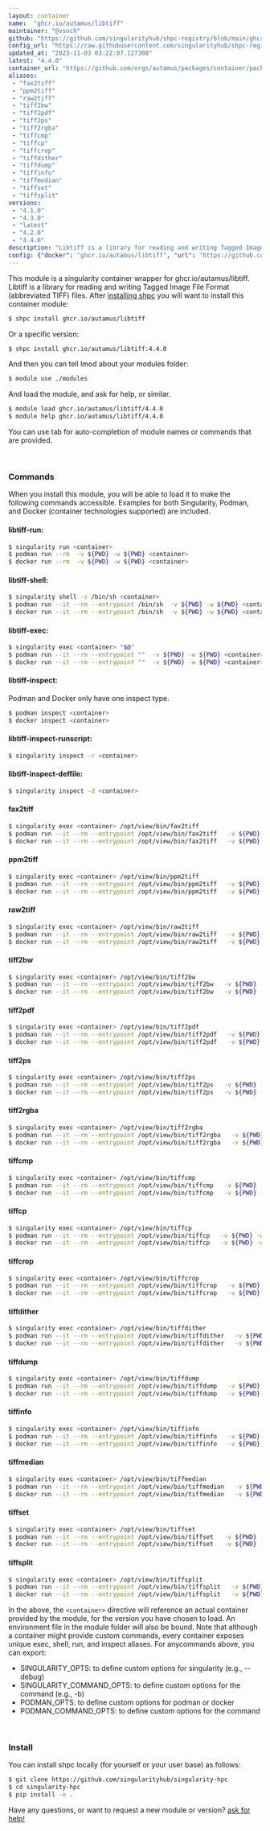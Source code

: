 ```yaml
---
layout: container
name:  "ghcr.io/autamus/libtiff"
maintainer: "@vsoch"
github: "https://github.com/singularityhub/shpc-registry/blob/main/ghcr.io/autamus/libtiff/container.yaml"
config_url: "https://raw.githubusercontent.com/singularityhub/shpc-registry/main/ghcr.io/autamus/libtiff/container.yaml"
updated_at: "2023-11-03 03:22:07.127308"
latest: "4.4.0"
container_url: "https://github.com/orgs/autamus/packages/container/package/libtiff"
aliases:
 - "fax2tiff"
 - "ppm2tiff"
 - "raw2tiff"
 - "tiff2bw"
 - "tiff2pdf"
 - "tiff2ps"
 - "tiff2rgba"
 - "tiffcmp"
 - "tiffcp"
 - "tiffcrop"
 - "tiffdither"
 - "tiffdump"
 - "tiffinfo"
 - "tiffmedian"
 - "tiffset"
 - "tiffsplit"
versions:
 - "4.1.0"
 - "4.3.0"
 - "latest"
 - "4.2.0"
 - "4.4.0"
description: "Libtiff is a library for reading and writing Tagged Image File Format (abbreviated TIFF) files."
config: {"docker": "ghcr.io/autamus/libtiff", "url": "https://github.com/orgs/autamus/packages/container/package/libtiff", "maintainer": "@vsoch", "description": "Libtiff is a library for reading and writing Tagged Image File Format (abbreviated TIFF) files.", "latest": {"4.4.0": "sha256:2775f8fea7aa5f16cf5a9b16ec4e79918c0418e8dcacc8ccac177c5d0c9ff073"}, "tags": {"4.1.0": "sha256:9b7046a7f1aeda65bbdd29587e89dc56c0831ee82e377591030ee340de2245fb", "4.3.0": "sha256:3502e639d185e196d1cb79fb751d290b9a5c69ca596f8635a8b976567b8ee29d", "latest": "sha256:2775f8fea7aa5f16cf5a9b16ec4e79918c0418e8dcacc8ccac177c5d0c9ff073", "4.2.0": "sha256:5e31be7f2575232321b0237b5adaf809bf5a6df2e2c87ff3b55a48dd87f6d145", "4.4.0": "sha256:2775f8fea7aa5f16cf5a9b16ec4e79918c0418e8dcacc8ccac177c5d0c9ff073"}, "aliases": {"fax2tiff": "/opt/view/bin/fax2tiff", "ppm2tiff": "/opt/view/bin/ppm2tiff", "raw2tiff": "/opt/view/bin/raw2tiff", "tiff2bw": "/opt/view/bin/tiff2bw", "tiff2pdf": "/opt/view/bin/tiff2pdf", "tiff2ps": "/opt/view/bin/tiff2ps", "tiff2rgba": "/opt/view/bin/tiff2rgba", "tiffcmp": "/opt/view/bin/tiffcmp", "tiffcp": "/opt/view/bin/tiffcp", "tiffcrop": "/opt/view/bin/tiffcrop", "tiffdither": "/opt/view/bin/tiffdither", "tiffdump": "/opt/view/bin/tiffdump", "tiffinfo": "/opt/view/bin/tiffinfo", "tiffmedian": "/opt/view/bin/tiffmedian", "tiffset": "/opt/view/bin/tiffset", "tiffsplit": "/opt/view/bin/tiffsplit"}}
---
```


This module is a singularity container wrapper for ghcr.io/autamus/libtiff.
Libtiff is a library for reading and writing Tagged Image File Format (abbreviated TIFF) files.
After [installing shpc](#install) you will want to install this container module:


```bash
$ shpc install ghcr.io/autamus/libtiff
```

Or a specific version:

```bash
$ shpc install ghcr.io/autamus/libtiff:4.4.0
```

And then you can tell lmod about your modules folder:

```bash
$ module use ./modules
```

And load the module, and ask for help, or similar.

```bash
$ module load ghcr.io/autamus/libtiff/4.4.0
$ module help ghcr.io/autamus/libtiff/4.4.0
```

You can use tab for auto-completion of module names or commands that are provided.

<br>

### Commands

When you install this module, you will be able to load it to make the following commands accessible.
Examples for both Singularity, Podman, and Docker (container technologies supported) are included.

#### libtiff-run:

```bash
$ singularity run <container>
$ podman run --rm  -v ${PWD} -w ${PWD} <container>
$ docker run --rm  -v ${PWD} -w ${PWD} <container>
```

#### libtiff-shell:

```bash
$ singularity shell -s /bin/sh <container>
$ podman run --it --rm --entrypoint /bin/sh  -v ${PWD} -w ${PWD} <container>
$ docker run --it --rm --entrypoint /bin/sh  -v ${PWD} -w ${PWD} <container>
```

#### libtiff-exec:

```bash
$ singularity exec <container> "$@"
$ podman run --it --rm --entrypoint ""  -v ${PWD} -w ${PWD} <container> "$@"
$ docker run --it --rm --entrypoint ""  -v ${PWD} -w ${PWD} <container> "$@"
```

#### libtiff-inspect:

Podman and Docker only have one inspect type.

```bash
$ podman inspect <container>
$ docker inspect <container>
```

#### libtiff-inspect-runscript:

```bash
$ singularity inspect -r <container>
```

#### libtiff-inspect-deffile:

```bash
$ singularity inspect -d <container>
```


#### fax2tiff

```bash
$ singularity exec <container> /opt/view/bin/fax2tiff
$ podman run --it --rm --entrypoint /opt/view/bin/fax2tiff   -v ${PWD} -w ${PWD} <container> -c " $@"
$ docker run --it --rm --entrypoint /opt/view/bin/fax2tiff   -v ${PWD} -w ${PWD} <container> -c " $@"
```


#### ppm2tiff

```bash
$ singularity exec <container> /opt/view/bin/ppm2tiff
$ podman run --it --rm --entrypoint /opt/view/bin/ppm2tiff   -v ${PWD} -w ${PWD} <container> -c " $@"
$ docker run --it --rm --entrypoint /opt/view/bin/ppm2tiff   -v ${PWD} -w ${PWD} <container> -c " $@"
```


#### raw2tiff

```bash
$ singularity exec <container> /opt/view/bin/raw2tiff
$ podman run --it --rm --entrypoint /opt/view/bin/raw2tiff   -v ${PWD} -w ${PWD} <container> -c " $@"
$ docker run --it --rm --entrypoint /opt/view/bin/raw2tiff   -v ${PWD} -w ${PWD} <container> -c " $@"
```


#### tiff2bw

```bash
$ singularity exec <container> /opt/view/bin/tiff2bw
$ podman run --it --rm --entrypoint /opt/view/bin/tiff2bw   -v ${PWD} -w ${PWD} <container> -c " $@"
$ docker run --it --rm --entrypoint /opt/view/bin/tiff2bw   -v ${PWD} -w ${PWD} <container> -c " $@"
```


#### tiff2pdf

```bash
$ singularity exec <container> /opt/view/bin/tiff2pdf
$ podman run --it --rm --entrypoint /opt/view/bin/tiff2pdf   -v ${PWD} -w ${PWD} <container> -c " $@"
$ docker run --it --rm --entrypoint /opt/view/bin/tiff2pdf   -v ${PWD} -w ${PWD} <container> -c " $@"
```


#### tiff2ps

```bash
$ singularity exec <container> /opt/view/bin/tiff2ps
$ podman run --it --rm --entrypoint /opt/view/bin/tiff2ps   -v ${PWD} -w ${PWD} <container> -c " $@"
$ docker run --it --rm --entrypoint /opt/view/bin/tiff2ps   -v ${PWD} -w ${PWD} <container> -c " $@"
```


#### tiff2rgba

```bash
$ singularity exec <container> /opt/view/bin/tiff2rgba
$ podman run --it --rm --entrypoint /opt/view/bin/tiff2rgba   -v ${PWD} -w ${PWD} <container> -c " $@"
$ docker run --it --rm --entrypoint /opt/view/bin/tiff2rgba   -v ${PWD} -w ${PWD} <container> -c " $@"
```


#### tiffcmp

```bash
$ singularity exec <container> /opt/view/bin/tiffcmp
$ podman run --it --rm --entrypoint /opt/view/bin/tiffcmp   -v ${PWD} -w ${PWD} <container> -c " $@"
$ docker run --it --rm --entrypoint /opt/view/bin/tiffcmp   -v ${PWD} -w ${PWD} <container> -c " $@"
```


#### tiffcp

```bash
$ singularity exec <container> /opt/view/bin/tiffcp
$ podman run --it --rm --entrypoint /opt/view/bin/tiffcp   -v ${PWD} -w ${PWD} <container> -c " $@"
$ docker run --it --rm --entrypoint /opt/view/bin/tiffcp   -v ${PWD} -w ${PWD} <container> -c " $@"
```


#### tiffcrop

```bash
$ singularity exec <container> /opt/view/bin/tiffcrop
$ podman run --it --rm --entrypoint /opt/view/bin/tiffcrop   -v ${PWD} -w ${PWD} <container> -c " $@"
$ docker run --it --rm --entrypoint /opt/view/bin/tiffcrop   -v ${PWD} -w ${PWD} <container> -c " $@"
```


#### tiffdither

```bash
$ singularity exec <container> /opt/view/bin/tiffdither
$ podman run --it --rm --entrypoint /opt/view/bin/tiffdither   -v ${PWD} -w ${PWD} <container> -c " $@"
$ docker run --it --rm --entrypoint /opt/view/bin/tiffdither   -v ${PWD} -w ${PWD} <container> -c " $@"
```


#### tiffdump

```bash
$ singularity exec <container> /opt/view/bin/tiffdump
$ podman run --it --rm --entrypoint /opt/view/bin/tiffdump   -v ${PWD} -w ${PWD} <container> -c " $@"
$ docker run --it --rm --entrypoint /opt/view/bin/tiffdump   -v ${PWD} -w ${PWD} <container> -c " $@"
```


#### tiffinfo

```bash
$ singularity exec <container> /opt/view/bin/tiffinfo
$ podman run --it --rm --entrypoint /opt/view/bin/tiffinfo   -v ${PWD} -w ${PWD} <container> -c " $@"
$ docker run --it --rm --entrypoint /opt/view/bin/tiffinfo   -v ${PWD} -w ${PWD} <container> -c " $@"
```


#### tiffmedian

```bash
$ singularity exec <container> /opt/view/bin/tiffmedian
$ podman run --it --rm --entrypoint /opt/view/bin/tiffmedian   -v ${PWD} -w ${PWD} <container> -c " $@"
$ docker run --it --rm --entrypoint /opt/view/bin/tiffmedian   -v ${PWD} -w ${PWD} <container> -c " $@"
```


#### tiffset

```bash
$ singularity exec <container> /opt/view/bin/tiffset
$ podman run --it --rm --entrypoint /opt/view/bin/tiffset   -v ${PWD} -w ${PWD} <container> -c " $@"
$ docker run --it --rm --entrypoint /opt/view/bin/tiffset   -v ${PWD} -w ${PWD} <container> -c " $@"
```


#### tiffsplit

```bash
$ singularity exec <container> /opt/view/bin/tiffsplit
$ podman run --it --rm --entrypoint /opt/view/bin/tiffsplit   -v ${PWD} -w ${PWD} <container> -c " $@"
$ docker run --it --rm --entrypoint /opt/view/bin/tiffsplit   -v ${PWD} -w ${PWD} <container> -c " $@"
```



In the above, the `<container>` directive will reference an actual container provided
by the module, for the version you have chosen to load. An environment file in the
module folder will also be bound. Note that although a container
might provide custom commands, every container exposes unique exec, shell, run, and
inspect aliases. For anycommands above, you can export:

 - SINGULARITY_OPTS: to define custom options for singularity (e.g., --debug)
 - SINGULARITY_COMMAND_OPTS: to define custom options for the command (e.g., -b)
 - PODMAN_OPTS: to define custom options for podman or docker
 - PODMAN_COMMAND_OPTS: to define custom options for the command

<br>

### Install

You can install shpc locally (for yourself or your user base) as follows:

```bash
$ git clone https://github.com/singularityhub/singularity-hpc
$ cd singularity-hpc
$ pip install -e .
```

Have any questions, or want to request a new module or version? [ask for help!](https://github.com/singularityhub/singularity-hpc/issues)